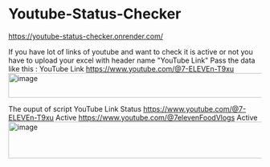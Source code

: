 # Youtube-Status-Checker
https://youtube-status-checker.onrender.com/

If you have lot of links of youtube and want to check it is active or not you have to upload your excel with header name "YouTube Link"
Pass the data like this :
YouTube Link
https://www.youtube.com/@7-ELEVEn-T9xu
<img width="637" height="49" alt="image" src="https://github.com/user-attachments/assets/c5987cef-f43e-4bf6-98f9-36f55214e7b2" />

The ouput of script 
YouTube Link	Status
https://www.youtube.com/@7-ELEVEn-T9xu	Active
https://www.youtube.com/@7elevenFoodVlogs	Active
<img width="717" height="73" alt="image" src="https://github.com/user-attachments/assets/59402f6a-b4b4-49e0-bb55-efec0948842f" />

